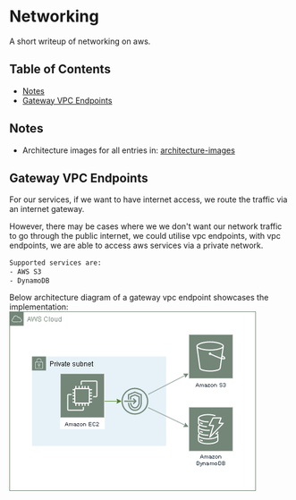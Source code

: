 # Networking

A short writeup of networking on aws.

## Table of Contents
 - [Notes](#notes)
 - [Gateway VPC Endpoints](#gateway-vpc-endpoints)

## Notes
  - Architecture images for all entries in: [architecture-images](architecture-images/)

## Gateway VPC Endpoints
For our services, if we want to have internet access, we route the traffic via an internet gateway. 

However, there may be cases where we we don't want our network traffic to go through the public internet, we could utilise vpc endpoints, with vpc endpoints, we are able to access aws services via a private network.

>> 
    Supported services are:
    - AWS S3
    - DynamoDB

Below architecture diagram of a gateway vpc endpoint showcases the implementation:
<br> ![vpc-endpints-architecture image](architecture-images/gateway-vpc-endpints.drawio.png)


